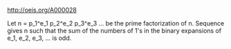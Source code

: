 http://oeis.org/A000028

Let n = p_1^e_1 p_2^e_2 p_3^e_3 ... be the prime factorization of n. Sequence gives n such that the sum of the numbers of 1's in the binary expansions of e_1, e_2, e_3, ... is odd.
